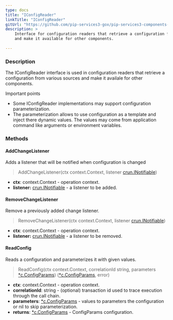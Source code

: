 ```yaml
---
type: docs
title: "IConfigReader"
linkTitle: "IConfigReader"
gitUrl: "https://github.com/pip-services3-gox/pip-services3-components-gox"
description: >
    Interface for configuration readers that retrieve a configuration from various sources
    and make it available for other components.
    
---
```


### Description

The IConfigReader interface is used in configuration readers that retrieve a configuration from various sources and make it availale for other components.

Important points

- Some IConfigReader implementations may support configuration parameterization.
- The parameterization allows to use configuration as a template and inject there dynamic values. The values may come from application command like arguments or environment variables.

### Methods

#### AddChangeListener
Adds a listener that will be notified when configuration is changed

> AddChangeListener(ctx context.Context, listener [crun.INotifiable](../../../commons/run/inotifiable))

- **ctx**: context.Context - operation context.
- **listener:** [crun.INotifiable](../../../commons/run/inotifiable) - a listener to be added.


#### RemoveChangeListener
Remove a previously added change listener.

> RemoveChangeListener(ctx context.Context, listener [crun.INotifiable](../../../commons/run/inotifiable))

- **ctx**: context.Context - operation context.
- **listener:** [crun.INotifiable](../../../commons/run/inotifiable) - a listener to be removed.

#### ReadConfig
Reads a configuration and parameterizes it with given values.

> ReadConfig(ctx context.Context, correlationId string, parameters [*c.ConfigParams](../../../commons/config/config_params)) ([*c.ConfigParams](../../../commons/config/config_params), error)

- **ctx**: context.Context - operation context.
- **correlationId**: string - (optional) transaction id used to trace execution through the call chain.
- **parameters**: [*c.ConfigParams](../../../commons/config/config_params) - values to parameters the configuration or nil to skip parameterization.
- **returns**: [*c.ConfigParams](../../../commons/config/config_params) - ConfigParams configuration.
